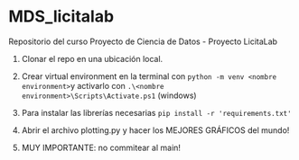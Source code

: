 # MDS_licitalab
Repositorio del curso Proyecto de Ciencia de Datos - Proyecto LicitaLab


1. Clonar el repo en una ubicación local.

2. Crear virtual environment en la terminal con ```python -m venv <nombre environment>```y activarlo con ```.\<nombre environment>\Scripts\Activate.ps1``` (windows)

3. Para instalar las librerías necesarias ```pip install -r 'requirements.txt'```

4. Abrir el archivo plotting.py y hacer los MEJORES GRÁFICOS del mundo!

5. MUY IMPORTANTE: no commitear al main!
